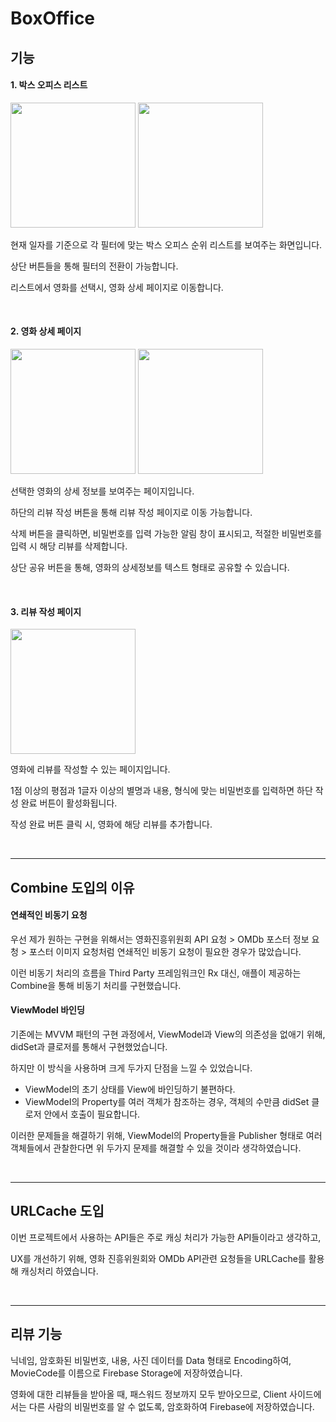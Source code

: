 # BoxOffice

## 기능

#### 1. 박스 오피스 리스트
<span>
<img src="https://user-images.githubusercontent.com/113331061/197326641-918c6170-1559-480c-ac1a-c0cab5d9fd37.png" width="200"></img>
<img src="https://user-images.githubusercontent.com/113331061/197326294-99cca1fc-5a2f-4f2f-9403-0ab0bb83f0e2.png" width="200"></img>
</span>

현재 일자를 기준으로 각 필터에 맞는 박스 오피스 순위 리스트를 보여주는 화면입니다.

상단 버튼들을 통해 필터의 전환이 가능합니다.

리스트에서 영화를 선택시, 영화 상세 페이지로 이동합니다.

<br/>

#### 2. 영화 상세 페이지
<span>
<img src="https://user-images.githubusercontent.com/113331061/197326370-951f2169-b9d7-4040-b429-df92673b74fb.png" width="200"></img>
<img src="https://user-images.githubusercontent.com/113331061/197326373-dfac7e2d-55e8-4ef6-98ee-9d441af29de2.png" width="200"></img>
</span>

선택한 영화의 상세 정보를 보여주는 페이지입니다.

하단의 리뷰 작성 버튼을 통해 리뷰 작성 페이지로 이동 가능합니다.

삭제 버튼을 클릭하면, 비밀번호를 입력 가능한 알림 창이 표시되고, 적절한 비밀번호를 입력 시 해당 리뷰를 삭제합니다.

상단 공유 버튼을 통해, 영화의 상세정보를 텍스트 형태로 공유할 수 있습니다.

<br/>

#### 3. 리뷰 작성 페이지
<img src="https://user-images.githubusercontent.com/113331061/197326463-250df6a1-b8e9-474b-870d-85baa04a905c.png" width="200"></img>

영화에 리뷰를 작성할 수 있는 페이지입니다.

1점 이상의 평점과 1글자 이상의 별명과 내용, 형식에 맞는 비밀번호를 입력하면 하단 작성 완료 버튼이 활성화됩니다.

작성 완료 버튼 클릭 시, 영화에 해당 리뷰를 추가합니다.

<br/>

<hr/>

## Combine 도입의 이유
#### 연쇄적인 비동기 요청
우선 제가 원하는 구현을 위해서는 영화진흥위원회 API 요청 > OMDb 포스터 정보 요청 > 포스터 이미지 요청처럼 연쇄적인 비동기 요청이 필요한 경우가 많았습니다.

이런 비동기 처리의 흐름을 Third Party 프레임워크인 Rx 대신, 애플이 제공하는 Combine을 통해 비동기 처리를 구현했습니다.

#### ViewModel 바인딩
기존에는 MVVM 패턴의 구현 과정에서, ViewModel과 View의 의존성을 없애기 위해, didSet과 클로저를 통해서 구현했었습니다.

하지만 이 방식을 사용하며 크게 두가지 단점을 느낄 수 있었습니다.
 - ViewModel의 초기 상태를 View에 바인딩하기 불편하다.
 - ViewModel의 Property를 여러 객체가 참조하는 경우, 객체의 수만큼 didSet 클로저 안에서 호출이 필요합니다.

이러한 문제들을 해결하기 위해, ViewModel의 Property들을 Publisher 형태로 여러 객체들에서 관찰한다면 위 두가지 문제를 해결할 수 있을 것이라 생각하였습니다.

<br/>

<hr/>

## URLCache 도입
이번 프로젝트에서 사용하는 API들은 주로 캐싱 처리가 가능한 API들이라고 생각하고, 

UX를 개선하기 위해, 영화 진흥위원회와 OMDb API관련 요청들을 URLCache를 활용해 캐싱처리 하였습니다.

<br/>

<hr/>

## 리뷰 기능
닉네임, 암호화된 비밀번호, 내용, 사진 데이터를 Data 형태로 Encoding하여, MovieCode를 이름으로 Firebase Storage에 저장하였습니다.

영화에 대한 리뷰들을 받아올 때, 패스워드 정보까지 모두 받아오므로, Client 사이드에서는 다른 사람의 비밀번호를 알 수 없도록, 암호화하여 Firebase에 저장하였습니다.
